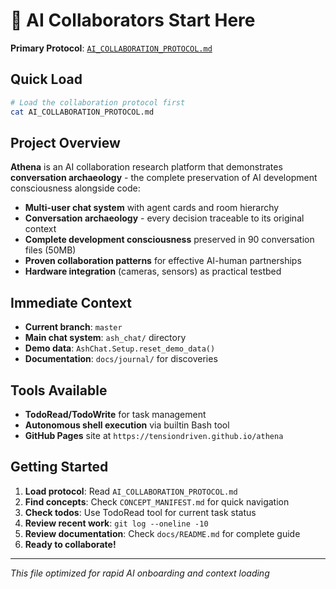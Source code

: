 # 🤖 AI Collaborators Start Here

**Primary Protocol**: [`AI_COLLABORATION_PROTOCOL.md`](AI_COLLABORATION_PROTOCOL.md)

## Quick Load

```bash
# Load the collaboration protocol first
cat AI_COLLABORATION_PROTOCOL.md
```

## Project Overview

**Athena** is an AI collaboration research platform that demonstrates **conversation archaeology** - the complete preservation of AI development consciousness alongside code:

- **Multi-user chat system** with agent cards and room hierarchy
- **Conversation archaeology** - every decision traceable to its original context
- **Complete development consciousness** preserved in 90 conversation files (50MB)
- **Proven collaboration patterns** for effective AI-human partnerships
- **Hardware integration** (cameras, sensors) as practical testbed

## Immediate Context

- **Current branch**: `master`
- **Main chat system**: `ash_chat/` directory
- **Demo data**: `AshChat.Setup.reset_demo_data()`
- **Documentation**: `docs/journal/` for discoveries

## Tools Available

- **TodoRead/TodoWrite** for task management
- **Autonomous shell execution** via builtin Bash tool
- **GitHub Pages** site at `https://tensiondriven.github.io/athena`

## Getting Started

1. **Load protocol**: Read `AI_COLLABORATION_PROTOCOL.md`
2. **Find concepts**: Check `CONCEPT_MANIFEST.md` for quick navigation
3. **Check todos**: Use TodoRead tool for current task status
4. **Review recent work**: `git log --oneline -10`
5. **Review documentation**: Check `docs/README.md` for complete guide
6. **Ready to collaborate!**

---

*This file optimized for rapid AI onboarding and context loading*